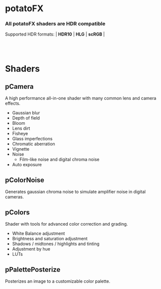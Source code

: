 # potatoFX
### All potatoFX shaders are HDR compatible
Supported HDR formats:  | **HDR10** | **HLG** | **scRGB** |

<br/><br/>


# Shaders
## pCamera
A high performance all-in-one shader with many common lens and camera effects.
- Gaussian blur
- Depth of field
- Bloom
- Lens dirt
- Fisheye
- Glass imperfections
- Chromatic aberration
- Vignette
- Noise
    - Film-like noise and digital chroma noise
- Auto exposure

## pColorNoise
Generates gaussian chroma noise to simulate amplifier noise in digital cameras.

## pColors
Shader with tools for advanced color correction and grading.
- White Balance adjustment
- Brightness and saturation adjustment
- Shadows / midtones / highlights and tinting
- Adjustment by hue
- LUTs

## pPalettePosterize
Posterizes an image to a customizable color palette.
